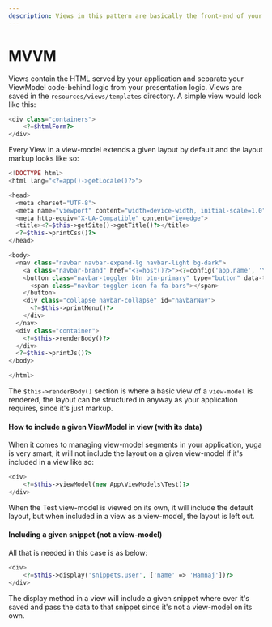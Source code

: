 ```yaml
---
description: Views in this pattern are basically the front-end of your ViewModels logic
---
```


# MVVM

Views contain the HTML served by your application and separate your ViewModel code-behind logic from your presentation logic. Views are saved in the `resources/views/templates` directory. A simple view would look like this:

```php
<div class="containers">
    <?=$htmlForm?>
</div>
```

Every View in a view-model extends a given layout by default and the layout markup looks like so:

```php
<!DOCTYPE html>
<html lang="<?=app()->getLocale()?>">

<head>
  <meta charset="UTF-8">
  <meta name="viewport" content="width=device-width, initial-scale=1.0">
  <meta http-equiv="X-UA-Compatible" content="ie=edge">
  <title><?=$this->getSite()->getTitle()?></title>
  <?=$this->printCss()?>
</head>

<body>
  <nav class="navbar navbar-expand-lg navbar-light bg-dark">
    <a class="navbar-brand" href="<?=host()?>"><?=config('app.name', 'Yuga')?></a>
    <button class="navbar-toggler btn btn-primary" type="button" data-toggle="collapse" data-target="#navbarNav" aria-controls="navbarNav" aria-expanded="false" aria-label="Toggle navigation">
      <span class="navbar-toggler-icon fa fa-bars"></span>
    </button>
    <div class="collapse navbar-collapse" id="navbarNav">
      <?=$this->printMenu()?>
    </div>
  </nav>
  <div class="container">
    <?=$this->renderBody()?>
  </div>
  <?=$this->printJs()?>
</body>

</html>
```

The `$this->renderBody()` section is where a basic view of a `view-model` is rendered, the layout can be structured in anyway as your application requires, since it's just markup.

#### How to include a given ViewModel in view \(with its data\)

When it comes to managing view-model segments in your application, yuga is very smart, it will not include the layout on a given view-model if it's included in a view like so:

```php
<div>
    <?=$this->viewModel(new App\ViewModels\Test)?>
</div>
```

When the Test view-model is viewed on its own, it will include the default layout, but when included in a view as a view-model, the layout is left out.

#### Including a given snippet \(not a view-model\)

All that is needed in this case is as below:

```php
<div>
    <?=$this->display('snippets.user', ['name' => 'Hamnaj'])?>
</div>
```

The display method in a view will include a given snippet where ever it's saved and pass the data to that snippet since it's not a view-model on its own.

